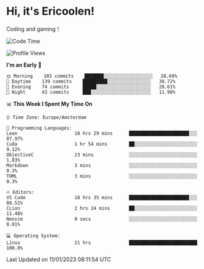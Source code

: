 # Hi, it's Ericoolen!
Coding and gaming！

<!--START_SECTION:waka-->
![Code Time](http://img.shields.io/badge/Code%20Time-611%20hrs%2011%20mins-blue)

![Profile Views](http://img.shields.io/badge/Profile%20Views-0-blue)

**I'm an Early 🐤** 

```text
🌞 Morning    103 commits    ███████░░░░░░░░░░░░░░░░░░   28.69% 
🌆 Daytime    139 commits    █████████░░░░░░░░░░░░░░░░   38.72% 
🌃 Evening    74 commits     █████░░░░░░░░░░░░░░░░░░░░   20.61% 
🌙 Night      43 commits     ███░░░░░░░░░░░░░░░░░░░░░░   11.98%

```


📊 **This Week I Spent My Time On** 

```text
⌚︎ Time Zone: Europe/Amsterdam

💬 Programming Languages: 
Lean                     18 hrs 29 mins      ██████████████████████░░░   87.97% 
Cuda                     1 hr 54 mins        ██░░░░░░░░░░░░░░░░░░░░░░░   9.12% 
ObjectiveC               23 mins             ░░░░░░░░░░░░░░░░░░░░░░░░░   1.83% 
Markdown                 3 mins              ░░░░░░░░░░░░░░░░░░░░░░░░░   0.3% 
TOML                     3 mins              ░░░░░░░░░░░░░░░░░░░░░░░░░   0.3%

🔥 Editors: 
VS Code                  18 hrs 35 mins      ██████████████████████░░░   88.51% 
CLion                    2 hrs 24 mins       ██░░░░░░░░░░░░░░░░░░░░░░░   11.48% 
Neovim                   0 secs              ░░░░░░░░░░░░░░░░░░░░░░░░░   0.01%

💻 Operating System: 
Linux                    21 hrs              █████████████████████████   100.0%

```


 Last Updated on 11/01/2023 08:11:54 UTC
<!--END_SECTION:waka-->

